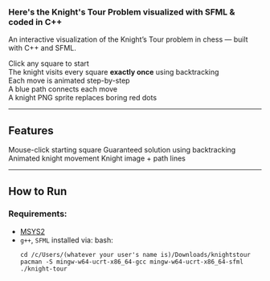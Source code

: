 ### Here's the Knight's Tour Problem visualized with SFML & coded in C++ ###

An interactive visualization of the Knight’s Tour problem in chess — built with C++ and SFML.

Click any square to start  
The knight visits every square **exactly once** using backtracking  
Each move is animated step-by-step  
A blue path connects each move  
A knight PNG sprite replaces boring red dots

---


## Features

Mouse-click starting square
Guaranteed solution using backtracking
Animated knight movement
Knight image + path lines

---

## How to Run

### Requirements:
- [MSYS2](https://www.msys2.org/)
- `g++`, `SFML` installed via:
  bash:
  ```
  cd /c/Users/(whatever your user's name is)/Downloads/knightstour
  pacman -S mingw-w64-ucrt-x86_64-gcc mingw-w64-ucrt-x86_64-sfml
  ./knight-tour
    ```
